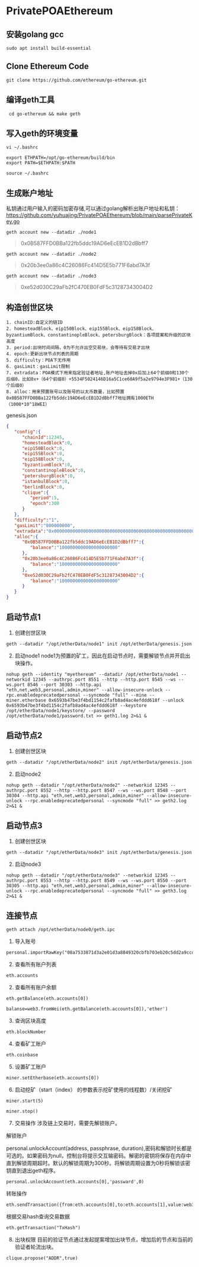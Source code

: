 # PrivatePOAEthereum

## 安装golang gcc

```shell
sudo apt install build-essential
```

## Clone Ethereum Code

```shell
git clone https://github.com/ethereum/go-ethereum.git
```

##  编译geth工具

```shell
 cd go-ethereum && make geth
```

## 写入geth的环境变量
```shell
vi ~/.bashrc
```
```shell
export ETHPATH=/opt/go-ethereum/build/bin
export PATH=$ETHPATH:$PATH
```
```shell
source ~/.bashrc
```

## 生成账户地址 

私钥通过用户输入的密码加密存储,可以通过golang解析出账户地址和私钥： https://github.com/yuhuajing/PrivatePOAEthereum/blob/main/parsePrivateKey.go

```shell
geth account new --datadir ./node1
```
> 0x0B587FFD0BBa122fb5ddc19AD6eEcEB1D2dBbff7

```shell
geth account new --datadir ./node2
```
> 0x20b3ee0a86c4C26086Fc414D5E5b771F6abd7A3f
```shell
geth account new --datadir ./node3
```
> 0xe52d030C29aFb2fC470EB0FdF5c31287343004D2

## 构造创世区块
```text
1. chainID:自定义的链ID
2. homesteadBlock、eip150Block、eip155Block、eip158Block、byzantiumBlock、constantinopleBlock、petersburgBlock：各项提案和升级的区块高度
3. period:出块时间间隔，0为不允许出空交易块，会等待有交易才出块
4. epoch:更新出块节点列表的周期
5. difficulty：POA下无作用
6. gasLimit：gasLimit限制
7. extradata：POA模式下用来指定验证者地址,账户地址去掉0x后加上64个前缀0和130个后缀0，比如0x+（64个前缀0）+5534F5024146D16a5C1ce60A9f5a2e9794e3F981+（130个后缀0）
8. alloc：用来预置账号以及账号的以太币数量，比如预置0x0B587FFD0BBa122fb5ddc19AD6eEcEB1D2dBbff7地址拥有1000ETH（1000*10^18WEI）
```
genesis.json
```json
{
   "config":{
      "chainId":12345,
      "homesteadBlock":0,
      "eip150Block":0,
      "eip155Block":0,
      "eip158Block":0,
      "byzantiumBlock":0,
      "constantinopleBlock":0,
      "petersburgBlock":0,
      "istanbulBlock":0,
      "berlinBlock":0,
      "clique":{
         "period":5,
         "epoch":300
      }
   },
   "difficulty":"1",
   "gasLimit":"800000000",
   "extradata":"0x00000000000000000000000000000000000000000000000000000000000000005534F5024146D16a5C1ce60A9f5a2e9794e3F9810000000000000000000000000000000000000000000000000000000000000000000000000000000000000000000000000000000000000000000000000000000000",
   "alloc":{
      "0x0B587FFD0BBa122fb5ddc19AD6eEcEB1D2dBbff7":{
         "balance":"1000000000000000000000"
      },
      "0x20b3ee0a86c4C26086Fc414D5E5b771F6abd7A3f":{
         "balance":"1000000000000000000000"
      },
      "0xe52d030C29aFb2fC470EB0FdF5c31287343004D2":{
         "balance":"1000000000000000000000"
      }
   }
}
```
## 启动节点1

1. 创建创世区块
```shell
geth --datadir "/opt/etherData/node1" init /opt/etherData/genesis.json
```
2. 启动node1
node1为预置的矿工，因此在启动节点时，需要解锁节点并开启出块操作。
```shell
nohup geth --identity "myethereum" --datadir /opt/etherData/node1 --networkid 12345 --authrpc.port 8551 --http --http.port 8545 --ws --ws.port 8546 --port 30303 --http.api "eth,net,web3,personal,admin,miner" --allow-insecure-unlock --rpc.enabledeprecatedpersonal --syncmode "full" --mine --miner.etherbase 0x6593b47be3f4bd1154c2fafb8ad4ac4efddd618f --unlock 0x6593b47be3f4bd1154c2fafb8ad4ac4efddd618f --keystore /opt/etherData/node1/keystore/ --password /opt/etherData/node1/password.txt >> geth1.log 2>&1 &
```

## 启动节点2

1. 创建创世区块
```shell
geth --datadir "/opt/etherData/node2" init /opt/etherData/genesis.json
```
2. 启动node2
```shell
nohup geth --datadir "/opt/etherData/node2" --networkid 12345 --authrpc.port 8552 --http --http.port 8547 --ws --ws.port 8548 --port 30304 --http.api "eth,net,web3,personal,admin,miner" --allow-insecure-unlock --rpc.enabledeprecatedpersonal --syncmode "full" >> geth2.log 2>&1 &
```

## 启动节点3

1. 创建创世区块
```shell
geth --datadir "/opt/etherData/node3" init /opt/etherData/genesis.json
```
2. 启动node3
```shell
nohup geth --datadir "/opt/etherData/node3" --networkid 12345 --authrpc.port 8553 --http --http.port 8549 --ws --ws.port 8550 --port 30305 --http.api "eth,net,web3,personal,admin,miner" --allow-insecure-unlock --rpc.enabledeprecatedpersonal --syncmode "full" >> geth3.log 2>&1 &
```

## 连接节点
```shell
geth attach /opt/etherData/node0/geth.ipc
```

1. 导入账号
```shell
personal.importRawKey("08a7533871d3a2e01d3a8849320cbfb703eb20c5dd2a9ccd2d9780eba5659c8e","yu201219jing")
```
2. 查看所有账户列表
```shell
eth.accounts
```
2. 查看所有账户余额
```shell
eth.getBalance(eth.accounts[0])
```
```shell
balanse=web3.fromWei(eth.getBalance(eth.accounts[0]),'ether')
```
3. 查询区块高度
```shell
eth.blockNumber
```
4. 查看矿工账户
```shell
eth.coinbase
```
5. 设置矿工账户
```shell
miner.setEtherbase(eth.accounts[0])
```
6. 启动挖矿（start（index） 的参数表示挖矿使用的线程数）/关闭挖矿
```shell
miner.start(5)
```
```shell
miner.stop()
```
7. 交易操作
涉及链上交易时，需要先解锁账户。

解锁账户

personal.unlockAccount(address, passphrase, duration),密码和解锁时长都是可选的。如果密码为null，控制台将提示交互输密码。解密的密钥将保存在内存中直到解锁周期超时。默认的解锁周期为300秒。将解锁周期设置为0秒将解锁该密钥直到退出geth程序。
```shell
personal.unlockAccount(eth.accounts[0],'passward',0)
```

转账操作
```shell
eth.sendTransaction({from:eth.accounts[0],to:eth.accounts[1],value:web3.toWei(4,'ether')})
```

根据交易hash查询交易数据
```shell
eth.getTransaction("TxHash")
```

8. 出块权限
目前的验证节点通过发起提案增加出块节点，增加后的节点和当前的验证者轮流出块。
```shell
clique.propose("ADDR",true)
```